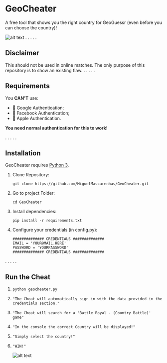 # GeoCheater
A free tool that shows you the right country for GeoGuessr (even before you can choose the country)!

![alt text](https://im2.ezgif.com/tmp/ezgif-2-f3428fd34fff.gif "GeoCheater")
.
.
.
.
.
## Disclaimer
This should not be used in online matches. The only purpose of this repository is to show an existing flaw. 
.
.
.
.
.
## Requirements
You **CAN'T** use:
* 🔎 Google Authentication;
* 👤 Facebook Authentication;
* 🍎 Apple Authentication. 
 
**You need normal authentication for this to work!**

.
.
.
.
.
## Installation
GeoCheater requires [Python 3](https://www.python.org/downloads/release/python-379/).

1. Clone Repository:
    ```
    git clone https://github.com/MiguelMascarenhas/GeoCheater.git
    ```

2. Go to project Folder:
    ```
    cd GeoCheater
    ```

3. Install dependencies:
    ```
    pip install -r requirements.txt
    ```

4. Configure your credentials (in config.py):
    ```
    ############## CREDENTIALS ##############
    EMAIL = 'YOUR@MAIL.HERE'
    PASSWORD = 'YOURPASSWORD'
    ############## CREDENTIALS ##############
    ```
.
.
.
.
.
## Run the Cheat

1. 
    ```
    python geocheater.py
    ```
2. 
    ```
    "The Cheat will automatically sign in with the data provided in the credentials section."
    ```
3. 
    ```
    "The Cheat will search for a 'Battle Royal - (Country Battle)' game"
    ```
4. 
    ```
    "In the console the correct Country will be displayed!"
    ```
5. 
    ```
    "Simply select the country!"
    ```
6. 
    ```
    "WIN!"
    ```
    ![alt text](https://www.linkpicture.com/q/win.png "WIN")    
